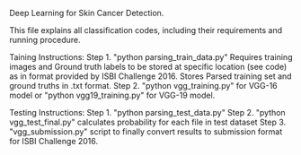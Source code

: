 Deep Learning for Skin Cancer Detection.

This file explains all classification codes, including their requirements and running procedure.

Taining Instructions:
Step 1. "python parsing_train_data.py"
  Requires training images and Ground truth labels to be stored at specific location (see code) as in format provided by ISBI Challenge 2016.
  Stores Parsed training set and ground truths in .txt format.
Step 2. "python vgg_training.py" for VGG-16 model or "python vgg19_training.py" for VGG-19 model.

Testing Instructions:
Step 1. "python parsing_test_data.py"
Step 2. "python vgg_test_final.py" calculates probability for each file in test dataset
Step 3. "vgg_submission.py" script to finally convert results to submission format for ISBI Challenge 2016.
